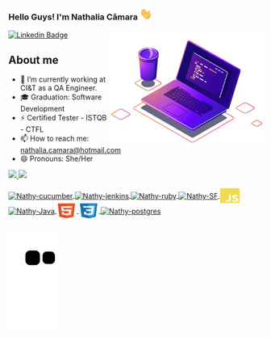 ### Hello Guys! I'm Nathalia Câmara <img src="https://github.com/nathaliacamara/nathaliacamara/blob/main/workflows/wave.gif" width="25px">
[![Linkedin Badge](https://img.shields.io/badge/-Nathalia%20Câmara-038bc1?style=flat-square&logo=Linkedin&logoColor=white)](https://www.linkedin.com/in/nathaliacâmara)<img src="https://raw.githubusercontent.com/nathaliacamara/nathaliacamara/main/workflows/computer-illustration.png" min-width="300px" max-width="300px" width="300px" align="right" alt="Computador iuriCode">

## About me

- 🔭 I’m currently working at CI&T as a QA Engineer.
- 🎓 Graduation: Software Development
- ⚡ Certified Tester - ISTQB - CTFL
- 📫 How to reach me: nathalia.camara@hotmail.com
- 😄 Pronouns: She/Her

<div>
  <a href="https://github.com/nathaliacamara">
  <img height="180em" src="https://github-readme-stats.vercel.app/api?username=nathaliacamara&show_icons=true&theme=dracula&include_all_commits=true&count_private=true"/>
  <img height="180em" src="https://github-readme-stats.vercel.app/api/top-langs/?username=nathaliacamara&layout=compact&langs_count=7&theme=dracula"/>
</div>  
<div style="display: inline_block"><br>
  <img align="center" alt="Nathy-cucumber" height="30" width="40" src="https://cdn.jsdelivr.net/gh/devicons/devicon/icons/cucumber/cucumber-plain.svg">
  <img align="center" alt="Nathy-jenkins" height="30" width="40" src="https://cdn.jsdelivr.net/gh/devicons/devicon/icons/jenkins/jenkins-original.svg">
  <img align="center" alt="Nathy-ruby" height="30" width="40" src="https://cdn.jsdelivr.net/gh/devicons/devicon/icons/ruby/ruby-plain-wordmark.svg">
  <img align="center" alt="Nathy-SF" height="30" width="40" src="https://cdn.jsdelivr.net/gh/devicons/devicon/icons/salesforce/salesforce-original.svg">
  <img align="center" alt="Nathy-Js" height="30" width="40" src="https://raw.githubusercontent.com/devicons/devicon/master/icons/javascript/javascript-plain.svg">
  <img align="center" alt="Nathy-Java" height="30" width="40" src="https://cdn.jsdelivr.net/gh/devicons/devicon/icons/java/java-original-wordmark.svg">  
  <img align="center" alt="Nathy-HTML" height="30" width="40" src="https://raw.githubusercontent.com/devicons/devicon/master/icons/html5/html5-original.svg">
  <img align="center" alt="Nathy-CSS" height="30" width="40" src="https://raw.githubusercontent.com/devicons/devicon/master/icons/css3/css3-original.svg">
  <img align="center" alt="Nathy-postgres" height="30" width="40"src="https://cdn.jsdelivr.net/gh/devicons/devicon/icons/postgresql/postgresql-original-wordmark.svg">
</div>
  
  ##
  
  
![Snake animation](https://github.com/rafaballerini/rafaballerini/blob/output/github-contribution-grid-snake.svg)
